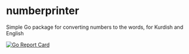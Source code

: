 # numberprinter
Simple Go package for converting numbers to the words, for Kurdish and English

[![Go Report Card](https://goreportcard.com/badge/github.com/syronz/numberprinter)](https://goreportcard.com/report/github.com/syronz/numberprinter)

